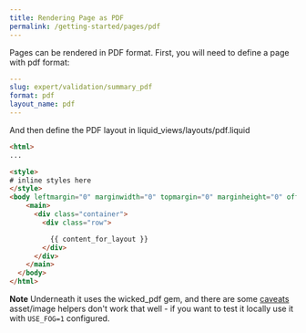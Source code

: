 ```yaml
---
title: Rendering Page as PDF
permalink: /getting-started/pages/pdf
---
```


Pages can be rendered in PDF format. First, you will need to define a page with pdf format:

```yml
---
slug: expert/validation/summary_pdf
format: pdf
layout_name: pdf
---
```

And then define the PDF layout in liquid_views/layouts/pdf.liquid

```html
<html>
...

<style>
# inline styles here
</style>
<body leftmargin="0" marginwidth="0" topmargin="0" marginheight="0" offset="0" bgcolor="#eef4f8">
    <main>
      <div class="container">
        <div class="row">

          {{ content_for_layout }}
        </div>
      </div>
    </main>
  </body>
</html>
```

**Note** Underneath it uses the wicked_pdf gem, and there are some [caveats](https://github.com/mileszs/wicked_pdf#usage-conditions---important) asset/image helpers don't work that well - if you want to test it locally use it with `USE_FOG=1` configured.
